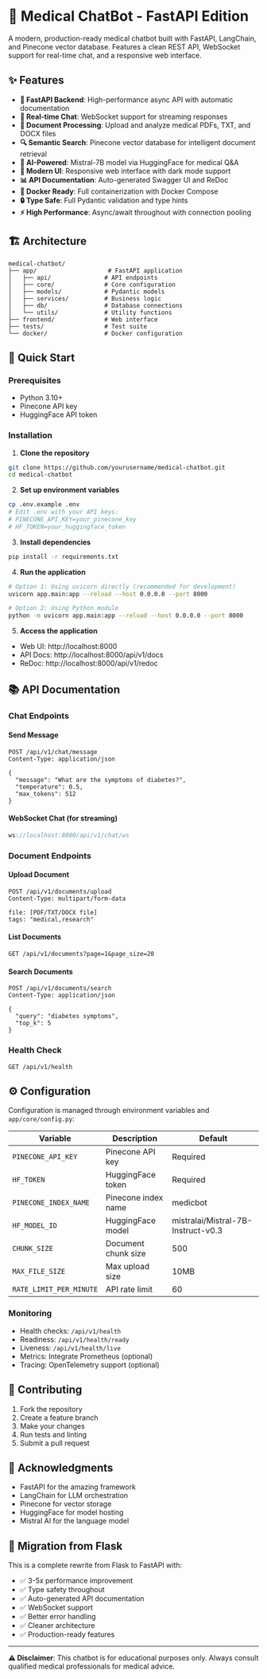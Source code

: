 # 🏥 Medical ChatBot - FastAPI Edition

A modern, production-ready medical chatbot built with FastAPI, LangChain, and Pinecone vector database. Features a clean REST API, WebSocket support for real-time chat, and a responsive web interface.

## ✨ Features

- **🚀 FastAPI Backend**: High-performance async API with automatic documentation
- **💬 Real-time Chat**: WebSocket support for streaming responses
- **📄 Document Processing**: Upload and analyze medical PDFs, TXT, and DOCX files
- **🔍 Semantic Search**: Pinecone vector database for intelligent document retrieval
- **🤖 AI-Powered**: Mistral-7B model via HuggingFace for medical Q&A
- **🎨 Modern UI**: Responsive web interface with dark mode support
- **📊 API Documentation**: Auto-generated Swagger UI and ReDoc
- **🐳 Docker Ready**: Full containerization with Docker Compose
- **🔒 Type Safe**: Full Pydantic validation and type hints
- **⚡ High Performance**: Async/await throughout with connection pooling

## 🏗️ Architecture

```
medical-chatbot/
├── app/                    # FastAPI application
│   ├── api/               # API endpoints
│   ├── core/              # Core configuration
│   ├── models/            # Pydantic models
│   ├── services/          # Business logic
│   ├── db/                # Database connections
│   └── utils/             # Utility functions
├── frontend/              # Web interface
├── tests/                 # Test suite
└── docker/                # Docker configuration
```

## 🚀 Quick Start

### Prerequisites

- Python 3.10+
- Pinecone API key
- HuggingFace API token

### Installation

1. **Clone the repository**
```bash
git clone https://github.com/yourusername/medical-chatbot.git
cd medical-chatbot
```

2. **Set up environment variables**
```bash
cp .env.example .env
# Edit .env with your API keys:
# PINECONE_API_KEY=your_pinecone_key
# HF_TOKEN=your_huggingface_token
```

3. **Install dependencies**
```bash
pip install -r requirements.txt
```

4. **Run the application**
```bash
# Option 1: Using uvicorn directly (recommended for development)
uvicorn app.main:app --reload --host 0.0.0.0 --port 8000

# Option 2: Using Python module
python -m uvicorn app.main:app --reload --host 0.0.0.0 --port 8000
```

5. **Access the application**
- Web UI: http://localhost:8000
- API Docs: http://localhost:8000/api/v1/docs
- ReDoc: http://localhost:8000/api/v1/redoc


## 📚 API Documentation

### Chat Endpoints

#### Send Message
```http
POST /api/v1/chat/message
Content-Type: application/json

{
  "message": "What are the symptoms of diabetes?",
  "temperature": 0.5,
  "max_tokens": 512
}
```

#### WebSocket Chat (for streaming)
```javascript
ws://localhost:8000/api/v1/chat/ws
```

### Document Endpoints

#### Upload Document
```http
POST /api/v1/documents/upload
Content-Type: multipart/form-data

file: [PDF/TXT/DOCX file]
tags: "medical,research"
```

#### List Documents
```http
GET /api/v1/documents?page=1&page_size=20
```

#### Search Documents
```http
POST /api/v1/documents/search
Content-Type: application/json

{
  "query": "diabetes symptoms",
  "top_k": 5
}
```

### Health Check
```http
GET /api/v1/health
```

## ⚙️ Configuration

Configuration is managed through environment variables and `app/core/config.py`:

| Variable | Description | Default |
|----------|-------------|---------|
| `PINECONE_API_KEY` | Pinecone API key | Required |
| `HF_TOKEN` | HuggingFace token | Required |
| `PINECONE_INDEX_NAME` | Pinecone index name | medicbot |
| `HF_MODEL_ID` | HuggingFace model | mistralai/Mistral-7B-Instruct-v0.3 |
| `CHUNK_SIZE` | Document chunk size | 500 |
| `MAX_FILE_SIZE` | Max upload size | 10MB |
| `RATE_LIMIT_PER_MINUTE` | API rate limit | 60 |


### Monitoring

- Health checks: `/api/v1/health`
- Readiness: `/api/v1/health/ready`
- Liveness: `/api/v1/health/live`
- Metrics: Integrate Prometheus (optional)
- Tracing: OpenTelemetry support (optional)

## 🤝 Contributing

1. Fork the repository
2. Create a feature branch
3. Make your changes
4. Run tests and linting
5. Submit a pull request


## 🙏 Acknowledgments

- FastAPI for the amazing framework
- LangChain for LLM orchestration
- Pinecone for vector storage
- HuggingFace for model hosting
- Mistral AI for the language model


## 🔄 Migration from Flask

This is a complete rewrite from Flask to FastAPI with:
- ✅ 3-5x performance improvement
- ✅ Type safety throughout
- ✅ Auto-generated API documentation
- ✅ WebSocket support
- ✅ Better error handling
- ✅ Cleaner architecture
- ✅ Production-ready features

---

**⚠️ Disclaimer**: This chatbot is for educational purposes only. Always consult qualified medical professionals for medical advice.
